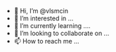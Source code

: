 - 👋 Hi, I’m @vlsmcin
- 👀 I’m interested in ...
- 🌱 I’m currently learning ....
- 💞️ I’m looking to collaborate on ...
- 📫 How to reach me ...

<!---
vlsmcin/vlsmcin is a ✨ special ✨ repository because its `README.md` (this file) appears on your GitHub profile.
You can click the Preview link to take a look at your changes.
--->
